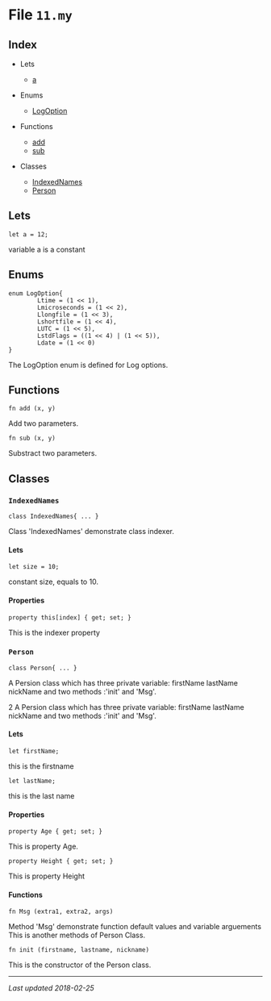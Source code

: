 # File `11.my`
## Index

* Lets
  * [a](#a)

* Enums
  * [LogOption](#LogOption)

* Functions
  * [add](#add)
  * [sub](#sub)

* Classes
  * [IndexedNames](#IndexedNames)
  * [Person](#Person)

## Lets
```monkey
let a = 12;
```
variable a is a constant

## Enums
```monkey
enum LogOption{
        Ltime = (1 << 1),
        Lmicroseconds = (1 << 2),
        Llongfile = (1 << 3),
        Lshortfile = (1 << 4),
        LUTC = (1 << 5),
        LstdFlags = ((1 << 4) | (1 << 5)),
        Ldate = (1 << 0)
}
```
The LogOption enum is defined for Log options.

## Functions
```monkey
fn add (x, y)
```
Add two parameters.
```monkey
fn sub (x, y)
```
Substract two parameters.

## Classes

### `IndexedNames`
```monkey
class IndexedNames{ ... }
```
Class 'IndexedNames' demonstrate class indexer.

#### Lets
```monkey
let size = 10;
```
constant size, equals to 10.

#### Properties
```monkey
property this[index] { get; set; }
```
This is the indexer property

### `Person`
```monkey
class Person{ ... }
```
  A Persion class which has three private variable:
       firstName
       lastName
       nickName
  and two methods :'init' and 'Msg'.

 2 A Persion class which has three private variable:
      firstName
      lastName
      nickName
 and two methods :'init' and 'Msg'.

#### Lets
```monkey
let firstName;
```
this is the firstname
```monkey
let lastName;
```
this is the last name

#### Properties
```monkey
property Age { get; set; }
```
This is property Age.
```monkey
property Height { get; set; }
```
This is property Height

#### Functions
```monkey
fn Msg (extra1, extra2, args)
```
Method 'Msg' demonstrate function default values and variable arguements
This is another methods of Person Class.
```monkey
fn init (firstname, lastname, nickname)
```
This is the constructor of the Person class.

***
_Last updated 2018-02-25_